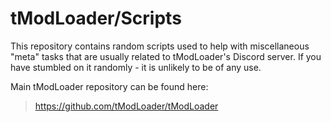 # tModLoader/Scripts
This repository contains random scripts used to help with miscellaneous "meta" tasks that are usually related to tModLoader's Discord server.
If you have stumbled on it randomly - it is unlikely to be of any use.

Main tModLoader repository can be found here:
> https://github.com/tModLoader/tModLoader
